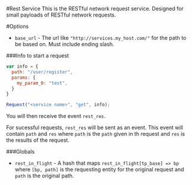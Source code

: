 #Rest Service
This is the RESTful network request service. Designed for small payloads of RESTful network requests.

#Options
  * `base_url` - The url like `"http://services.my_host.com/"` for the path to be based on. Must include ending slash.

###Info to start a request
```js
var info = {
  path: "/user/register",
  params: {
    my_param_0: "test",
  }
}

Request("<service name>", "get", info);
```

You will then receive the event `rest_res`.

For sucessful requests, `rest_res` will be sent as an event. This event
will contain `path` and `res` where `path` is the `path` given in th
request and `res` is the results of the request.

###Globals
  * `rest_in_flight` - A hash that maps `rest_in_flight[tp_base] => bp` where `[bp, path]` is the requesting entity for the original request and
      `path` is the original path.
